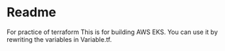 # Readme

For practice of terraform
This is for building AWS EKS.
You can use it by rewriting the variables in Variable.tf.
